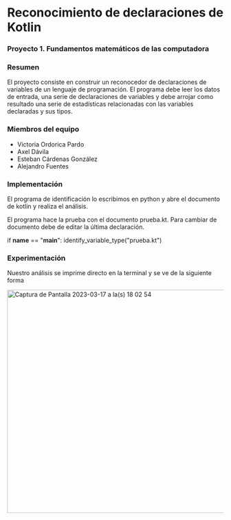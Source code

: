 # Reconocimiento de declaraciones de Kotlin
### Proyecto 1. Fundamentos matemáticos de las computadora 


### Resumen
El proyecto consiste en construir un reconocedor de declaraciones de variables de un lenguaje de programación. El programa debe leer los datos de entrada, una serie de declaraciones de variables y debe arrojar como resultado una serie de estadísticas relacionadas con las variables declaradas y sus tipos. 

### Miembros del equipo 

- Victoria Ordorica Pardo
- Axel Dávila 
- Esteban Cárdenas González
- Alejandro Fuentes

### Implementación

El programa de identificación lo escribimos en python y abre el documento de kotlin y realiza el análisis. 

El programa hace la prueba con el documento prueba.kt. Para cambiar de documento debe de editar la última declaración. 

if __name__ == "__main__":
    identify_variable_type("prueba.kt")
    
    
### Experimentación

Nuestro análisis se imprime directo en la terminal y se ve de la siguiente forma

<img width="519" alt="Captura de Pantalla 2023-03-17 a la(s) 18 02 54" src="https://user-images.githubusercontent.com/35547664/226072135-66e5815d-883e-432c-9be1-476d53211b3d.png">



